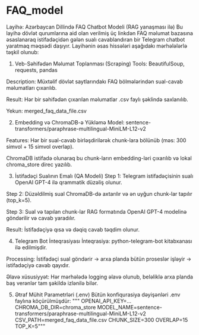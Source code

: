 # FAQ_model

Layihə: Azərbaycan Dillində FAQ Chatbot Modeli (RAG yanaşması ilə)
Bu layihə dövlət qurumlarına aid olan verilmiş üç linkdən FAQ məlumat bazasına əsaslanaraq istifadəçidən gələn sualı cavablandıran bir Telegram chatbot yaratmaq məqsədi daşıyır. Layihənin əsas hissələri aşağıdakı mərhələlərlə təşkil olunub:

1. Veb-Səhifədən Məlumat Toplanması (Scraping)
Tools: BeautifulSoup, requests, pandas

Description: Müxtəlif dövlət saytlarındakı FAQ bölmələrindən sual-cavab məlumatları çıxarılıb.

Result: Hər bir səhifədən çıxarılan məlumatlar .csv faylı şəklində saxlanılıb.

Yekun: merged_faq_data_file.csv

2. Embedding və ChromaDB-ə Yükləmə
Model: sentence-transformers/paraphrase-multilingual-MiniLM-L12-v2

Features: Hər bir sual-cavab birləşdirilərək chunk-lara bölünüb (məs: 300 simvol + 15 simvol overlap).

ChromaDB istifadə olunaraq bu chunk-ların embedding-ləri çıxarılıb və lokal chroma_store direc yazılıb.

3. İstifadəçi Sualının Emalı (QA Modeli)
Step 1: Telegram istifadəçisinin sualı OpenAI GPT-4 ilə qrammatik düzəliş olunur.

Step 2: Düzəldilmiş sual ChromaDB-də axtarılır və ən uyğun chunk-lar tapılır (top_k=5).

Step 3: Sual və tapılan chunk-lar RAG formatında OpenAI GPT-4 modelinə göndərilir və cavab yaradılır.

Result: İstifadəçiyə qısa və dəqiq cavab təqdim olunur.

4. Telegram Bot İnteqrasiyası
İnteqrasiya: python-telegram-bot kitabxanası ilə edilmişdir.

Processing: İstifadəçi sual göndərir → arxa planda bütün proseslər işləyir → istifadəçiyə cavab qayıdır.

Əlavə xüsusiyyət: Hər mərhələdə logging əlavə olunub, beləliklə arxa planda baş verənlər tam şəkildə izlənilə bilər.

5. Ətraf Mühit Parametrləri (.env)
Bütün konfiqurasiya dəyişənləri .env faylına köçürülmüşdür:
"""
OPENAI_API_KEY=...
CHROMA_DB_DIR=chroma_store
MODEL_NAME=sentence-transformers/paraphrase-multilingual-MiniLM-L12-v2
CSV_PATH=merged_faq_data_file.csv
CHUNK_SIZE=300
OVERLAP=15
TOP_K=5"""
